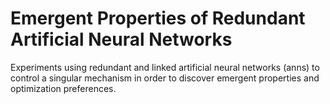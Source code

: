 # Emergent Properties of Redundant Artificial Neural Networks

Experiments using redundant and linked artificial neural networks (anns) to control a singular mechanism in order to discover emergent properties and optimization preferences.